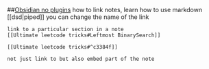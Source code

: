
##[Obsidian no plugins](https://www.youtube.com/watch?v=5qRVquqRH0k&ab_channel=NicolevanderHoeven) 
	how to link notes, learn how to use markdown
	[[dsd|piped]]
	you can change the name of the link
	
	link to a particular section in a note
	[[Ultimate leetcode tricks#Leftmost BinarySearch]]
	
	[[Ultimate leetcode tricks#^c3384f]]
	
	not just link to but also embed part of the note
	